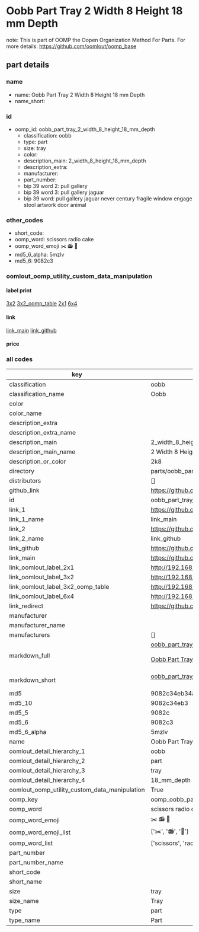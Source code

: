 # Oobb Part Tray 2 Width 8 Height 18 mm Depth  

note: This is part of OOMP the Oopen Organization Method For Parts. For more details: https://github.com/oomlout/oomp_base

##  part details
  







### name
* name: Oobb Part Tray 2 Width 8 Height 18 mm Depth
* name_short: 
### id
* oomp_id: oobb_part_tray_2_width_8_height_18_mm_depth
  * classification: oobb
  * type: part
  * size: tray
  * color: 
  * description_main: 2_width_8_height_18_mm_depth
  * description_extra: 
  * manufacturer: 
  * part_number: 
  * bip 39 word 2: pull gallery
  * bip 39 word 3: pull gallery jaguar
  * bip 39 word: pull gallery jaguar never century fragile window engage stool artwork door animal

### other_codes
* short_code: 
* oomp_word: scissors radio cake
* oomp_word_emoji :scissors: :radio: :cake:
* md5_6_alpha: 5mzlv
* md5_6: 9082c3






### oomlout_oomp_utility_custom_data_manipulation
#### label print
[3x2](http://192.168.1.245:1112/?label=oomp%205mzlv)
[3x2_oomp_table](http://192.168.1.108:1112/?label=oomp%205mzlv)
[2x1](http://192.168.1.242:1112/?label=oomp%205mzlv)
[6x4](http://192.168.1.55:1112/?label=oomp%205mzlv)    

#### link

[link_main](https://github.com/oomlout/oomlout_oomp_version_1_messy/tree/main/parts/oobb_part_tray_2_width_8_height_18_mm_depth) [link_github](https://github.com/oomlout/oomlout_oomp_version_1_messy/tree/main/parts/oobb_part_tray_2_width_8_height_18_mm_depth)                             

#### price







### all codes 
| key | value |  
| --- | --- |  
| classification | oobb |  
| classification_name | Oobb |  
| color |  |  
| color_name |  |  
| description_extra |  |  
| description_extra_name |  |  
| description_main | 2_width_8_height_18_mm_depth |  
| description_main_name | 2 Width 8 Height 18 mm Depth |  
| description_or_color | 2k8 |  
| directory | parts/oobb_part_tray_2_width_8_height_18_mm_depth |  
| distributors | [] |  
| github_link | https://github.com/oomlout/oomlout_oomp_part_src/tree/main/parts/oobb_part_tray_2_width_8_height_18_mm_depth |  
| id | oobb_part_tray_2_width_8_height_18_mm_depth |  
| link_1 | https://github.com/oomlout/oomlout_oomp_version_1_messy/tree/main/parts/oobb_part_tray_2_width_8_height_18_mm_depth |  
| link_1_name | link_main |  
| link_2 | https://github.com/oomlout/oomlout_oomp_version_1_messy/tree/main/parts/oobb_part_tray_2_width_8_height_18_mm_depth |  
| link_2_name | link_github |  
| link_github | https://github.com/oomlout/oomlout_oomp_version_1_messy/tree/main/parts/oobb_part_tray_2_width_8_height_18_mm_depth |  
| link_main | https://github.com/oomlout/oomlout_oomp_version_1_messy/tree/main/parts/oobb_part_tray_2_width_8_height_18_mm_depth |  
| link_oomlout_label_2x1 | http://192.168.1.242:1112/?label=oomp%205mzlv |  
| link_oomlout_label_3x2 | http://192.168.1.245:1112/?label=oomp%205mzlv |  
| link_oomlout_label_3x2_oomp_table | http://192.168.1.108:1112/?label=oomp%205mzlv |  
| link_oomlout_label_6x4 | http://192.168.1.55:1112/?label=oomp%205mzlv |  
| link_redirect | https://github.com/oomlout/oomlout_oomp_version_1_messy/tree/main/parts/oobb_part_tray_2_width_8_height_18_mm_depth |  
| manufacturer |  |  
| manufacturer_name |  |  
| manufacturers | [] |  
| markdown_full | [oobb_part_tray_2_width_8_height_18_mm_depth](none)<br>[](none)<br>[Oobb Part Tray 2 Width 8 Height 18 Mm Depth](none)<br><br> |  
| markdown_short | [oobb_part_tray_2_width_8_height_18_mm_depth](none)<br><br> |  
| md5 | 9082c34eb34a5f6d7192b950ee57c56a |  
| md5_10 | 9082c34eb3 |  
| md5_5 | 9082c |  
| md5_6 | 9082c3 |  
| md5_6_alpha | 5mzlv |  
| name | Oobb Part Tray 2 Width 8 Height 18 mm Depth |  
| oomlout_detail_hierarchy_1 | oobb |  
| oomlout_detail_hierarchy_2 | part |  
| oomlout_detail_hierarchy_3 | tray |  
| oomlout_detail_hierarchy_4 | 18_mm_depth |  
| oomlout_oomp_utility_custom_data_manipulation | True |  
| oomp_key | oomp_oobb_part_tray_2_width_8_height_18_mm_depth |  
| oomp_word | scissors radio cake |  
| oomp_word_emoji | :scissors: :radio: :cake: |  
| oomp_word_emoji_list | [':scissors:', ':radio:', ':cake:'] |  
| oomp_word_list | ['scissors', 'radio', 'cake'] |  
| part_number |  |  
| part_number_name |  |  
| short_code |  |  
| short_name |  |  
| size | tray |  
| size_name | Tray |  
| type | part |  
| type_name | Part |  
